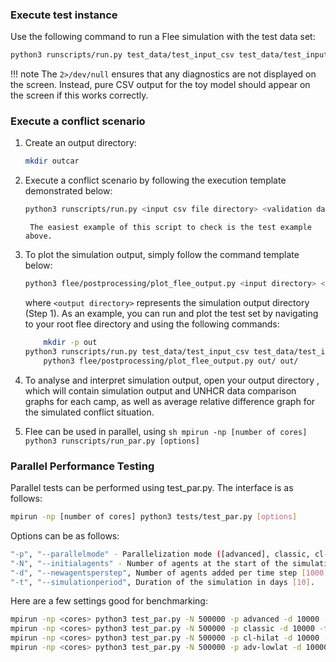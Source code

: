 
### **Execute test instance**
Use the following command to run a Flee simulation with the test data set:

```sh
python3 runscripts/run.py test_data/test_input_csv test_data/test_input_csv/refugee_data 0 test_data/test_input_csv/simsettings.yml 
```

!!! note
	The `2>/dev/null` ensures that any diagnostics are not displayed on the screen. Instead, pure CSV output for the toy model should appear on the screen if this works correctly.

### **Execute a conflict scenario**

1. Create an output directory:
	```sh
	mkdir outcar
	```

2. Execute a conflict scenario by following the execution template demonstrated below:
	```sh
	python3 runscripts/run.py <input csv file directory> <validation data directory> <simulation_period> <location of your simsetting.yml> > <the name of the output directory you just created>/out.csv
	```

        The easiest example of this script to check is the test example above.


3. To plot the simulation output, simply follow the command template below:
	```sh
	python3 flee/postprocessing/plot_flee_output.py <input directory> <output directory>
	```

	where `<output directory>` represents the simulation output directory (Step 1). As an example, you can run and plot the test set by navigating to your root flee directory and using the following commands:
	```sh
        mkdir -p out
	python3 runscripts/run.py test_data/test_input_csv test_data/test_input_csv/refugee_data 0 test_data/test_input_csv/simsettings.yml > out/out.csv
        python3 flee/postprocessing/plot_flee_output.py out/ out/
	```	

4. To analyse and interpret simulation output, open your output directory , which will contain simulation output and UNHCR data comparison graphs for each camp, as well as average relative difference graph for the simulated conflict situation.

5. Flee can be used in parallel, using
        ```sh
        mpirun -np [number of cores] python3 runscripts/run_par.py [options]
        ```


### **Parallel Performance Testing**
Parallel tests can be performed using test_par.py. The interface is as follows:
```sh
mpirun -np [number of cores] python3 tests/test_par.py [options]
```
Options can be as follows:

```sh
"-p", "--parallelmode" - Parallelization mode ([advanced], classic, cl-hilat OR adv-lowlat).
"-N", "--initialagents" - Number of agents at the start of the simulation [100000].
"-d", "--newagentsperstep", Number of agents added per time step [1000].
"-t", "--simulationperiod", Duration of the simulation in days [10].
```
Here are a few settings good for benchmarking:
```sh
mpirun -np <cores> python3 test_par.py -N 500000 -p advanced -d 10000 -t 10
mpirun -np <cores> python3 test_par.py -N 500000 -p classic -d 10000 -t 10
mpirun -np <cores> python3 test_par.py -N 500000 -p cl-hilat -d 10000 -t 10
mpirun -np <cores> python3 test_par.py -N 500000 -p adv-lowlat -d 10000 -t 10
```




